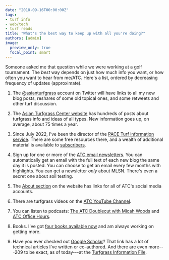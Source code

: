```yaml
---
date: "2018-09-16T00:00:00Z"
tags:
- turf info
- web/tech
- turf reads
title: "What's the best way to keep up with all you're doing?"
authors: [admin]
image: 
  preview_only: true
  focal_point: smart
---
```


Someone asked me that question while we were working at a golf tournament. The *best* way depends on just how much info you want, or how often you want to hear from me/ATC. Here's a list, ordered by decreasing frequency of updates (approximate).

1. The [@asianturfgrass](https://twitter.com/asianturfgrass) account on Twitter will have links to all my new blog posts, reshares of some old topical ones, and some retweets and other turf discussion.

2. The [Asian Turfgrass Center website](https://www.asianturfgrass.com/) has hundreds of posts about turfgrass info and ideas of all types. New information goes up, on average, about 75 times a year.

3. Since July 2022, I've been the director of the [PACE Turf information service](https://www.paceturf.org/). There are some free resources there, and a wealth of additional material is available to [subscribers](https://www.paceturf.org/members/signup).

4. Sign up for one or more of the [ATC email newsletters](https://subscribepage.com/atc_newsletters). You can automatically get an email with the full text of each new blog the same day it is posted. You can choose to get an email every few months with highlights. You can get a newsletter *only* about MLSN. There's even a secret one about soil testing.

5. The [About section](https://www.asianturfgrass.com/#about) on the website has links for all of ATC's social media accounts.

6. There are turfgrass videos on the [ATC YouTube Channel](https://www.youtube.com/asianturfgrasscenter).

7. You can listen to podcasts: [The ATC Doublecut with Micah Woods](https://atc-doublecut.transistor.fm/) and [ATC Office Hours](https://atc-office-hours.transistor.fm/). 

8. Books. I've got [four books available now](https://www.asianturfgrass.com/#books) and am always working on getting more.

9. Have you ever checked out [Google Scholar](https://scholar.google.com/citations?user=JAlxOXEAAAAJ&hl=en)? That link has a lot of technical articles I've written or co-authored. And there are even more---209 to be exact, as of today---at the [Turfgrass Information File](http://tic.lib.msu.edu/tgif/flink?name=Woods,%20Micah).


